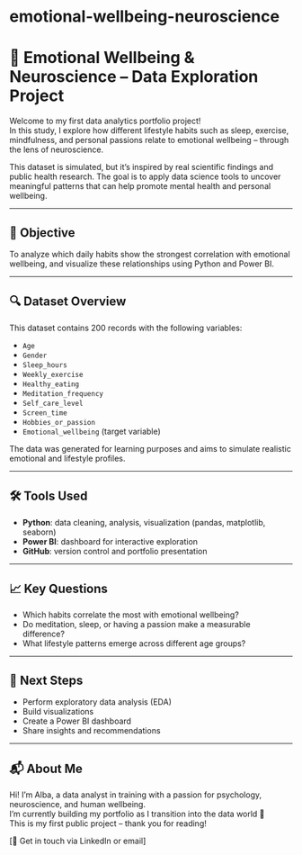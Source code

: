 # emotional-wellbeing-neuroscience

# 🧠 Emotional Wellbeing & Neuroscience – Data Exploration Project

Welcome to my first data analytics portfolio project!  
In this study, I explore how different lifestyle habits such as sleep, exercise, mindfulness, and personal passions relate to emotional wellbeing – through the lens of neuroscience.

This dataset is simulated, but it’s inspired by real scientific findings and public health research. The goal is to apply data science tools to uncover meaningful patterns that can help promote mental health and personal wellbeing.

---

## 🎯 Objective

To analyze which daily habits show the strongest correlation with emotional wellbeing, and visualize these relationships using Python and Power BI.

---

## 🔍 Dataset Overview

This dataset contains 200 records with the following variables:

- `Age`
- `Gender`
- `Sleep_hours`
- `Weekly_exercise`
- `Healthy_eating`
- `Meditation_frequency`
- `Self_care_level`
- `Screen_time`
- `Hobbies_or_passion`
- `Emotional_wellbeing` (target variable)

The data was generated for learning purposes and aims to simulate realistic emotional and lifestyle profiles.

---

## 🛠️ Tools Used

- **Python**: data cleaning, analysis, visualization (pandas, matplotlib, seaborn)
- **Power BI**: dashboard for interactive exploration
- **GitHub**: version control and portfolio presentation

---

## 📈 Key Questions

- Which habits correlate the most with emotional wellbeing?
- Do meditation, sleep, or having a passion make a measurable difference?
- What lifestyle patterns emerge across different age groups?

---

## 🧪 Next Steps

- Perform exploratory data analysis (EDA)
- Build visualizations
- Create a Power BI dashboard
- Share insights and recommendations

---

## 📬 About Me

Hi! I’m Alba, a data analyst in training with a passion for psychology, neuroscience, and human wellbeing.  
I’m currently building my portfolio as I transition into the data world 🌱  
This is my first public project – thank you for reading!

[📧 Get in touch via LinkedIn or email]
